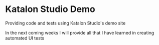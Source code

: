 # Katalon Studio Demo
Providing code and tests using Katalon Studio's demo site

In the next coming weeks I will provide all that I have learned in creating automated UI tests
